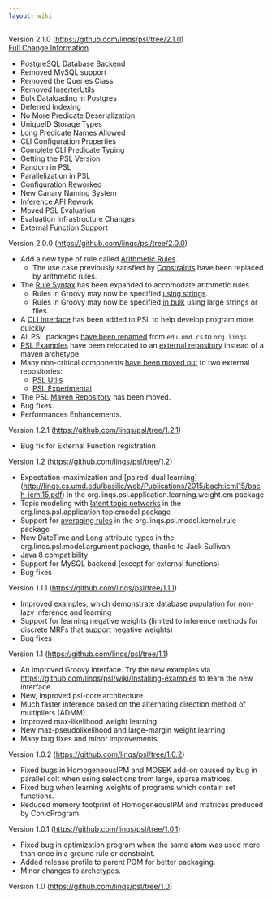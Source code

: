 ```yaml
---
layout: wiki
---
```


Version 2.1.0 (https://github.com/linqs/psl/tree/2.1.0)  
[Full Change Information](https://psl.linqs.org/blog/2018/07/29/psl-2.1.0-release.html)

   - PostgreSQL Database Backend
   - Removed MySQL support
   - Removed the Queries Class
   - Removed InserterUtils
   - Bulk Dataloading in Postgres
   - Deferred Indexing
   - No More Predicate Deserialization
   - UniqueID Storage Types
   - Long Predicate Names Allowed
   - CLI Configuration Properties
   - Complete CLI Predicate Typing
   - Getting the PSL Version
   - Random in PSL
   - Parallelization in PSL
   - Configuration Reworked
   - New Canary Naming System
   - Inference API Rework
   - Moved PSL Evaluation
   - Evaluation Infrastructure Changes
   - External Function Support

Version 2.0.0 (https://github.com/linqs/psl/tree/2.0.0)
   - Add a new type of rule called [Arithmetic Rules](Rule-Specification.md#arithmetic-rules).
      - The use case previously satisfied by [Constraints](Constraints.md) have been replaced by arithmetic rules.
   - The [Rule Syntax](Rule-Specification.md) has been expanded to accomodate arithmetic rules.
      - Rules in Groovy may now be specified [using strings](Rule-Specification-in-Groovy.md#string-syntax).
      - Rules in Groovy may now be specified [in bulk](Rule-Specification-in-Groovy.md#bulk-string-syntax) using large strings or files.
   - A [CLI Interface](Using-the-CLI.md) has been added to PSL to help develop program more quickly.
   - All PSL packages [have been renamed](Migrating-to-PSL-2.md#naming-changes) from `edu.umd.cs` to `org.linqs`.
   - [PSL Examples](Examples.md) have been relocated to an [external repository](https://bitbucket.org/linqs/psl-examples) instead of a maven archetype.
   - Many non-critical components [have been moved out](Migrating-to-PSL-2.md#util-and-experimental-breakout) to two external repositories:
      - [PSL Utils](https://github.com/linqs/psl-utils)
      - [PSL Experimental](https://github.com/linqs/psl-experimental)
   - The PSL [Maven Repository](Migrating-to-PSL-2.md#maven-repository-move) has been moved.
   - Bug fixes.
   - Performances Enhancements.

Version 1.2.1 (https://github.com/linqs/psl/tree/1.2.1)
* Bug fix for External Function registration 

Version 1.2 (https://github.com/linqs/psl/tree/1.2)

* Expectation-maximization and [paired-dual learning] (http://linqs.cs.umd.edu/basilic/web/Publications/2015/bach:icml15/bach-icml15.pdf) in the org.linqs.psl.application.learning.weight.em package
* Topic modeling with [latent topic networks](http://linqs.cs.umd.edu/basilic/web/Publications/2015/foulds:icml15/Foulds2015LatentTopicNetworks.pdf) in the org.linqs.psl.application.topicmodel package
* Support for [averaging rules](http://www.cs.utexas.edu/users/ml/papers/beltagy.acl14.pdf) in the org.linqs.psl.model.kernel.rule package
* New DateTime and Long attribute types in the org.linqs.psl.model.argument package, thanks to Jack Sullivan
* Java 8 compatibility
* Support for MySQL backend (except for external functions)
* Bug fixes

Version 1.1.1 (https://github.com/linqs/psl/tree/1.1.1)

* Improved examples, which demonstrate database population for non-lazy inference and learning
* Support for learning negative weights (limited to inference methods for discrete MRFs that support negative weights)
* Bug fixes

Version 1.1 (https://github.com/linqs/psl/tree/1.1)

* An improved Groovy interface. Try the new examples via https://github.com/linqs/psl/wiki/Installing-examples to learn the new interface.
* New, improved psl-core architecture
* Much faster inference based on the alternating direction method of multipliers (ADMM).
* Improved max-likelihood weight learning
* New max-pseudolikelihood and large-margin weight learning
* Many bug fixes and minor improvements.

Version 1.0.2 (https://github.com/linqs/psl/tree/1.0.2)

* Fixed bugs in HomogeneousIPM and MOSEK add-on caused by bug in parallel colt when using selections from large, sparse matrices.
* Fixed bug when learning weights of programs which contain set functions.
* Reduced memory footprint of HomogeneousIPM and matrices produced by ConicProgram.

Version 1.0.1 (https://github.com/linqs/psl/tree/1.0.1)

* Fixed bug in optimization program when the same atom was used more than once in a ground rule or constraint.
* Added release profile to parent POM for better packaging.
* Minor changes to archetypes.

Version 1.0 (https://github.com/linqs/psl/tree/1.0)
